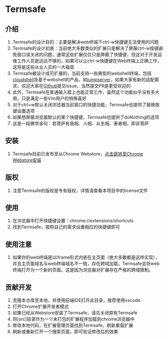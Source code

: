 # Termsafe
## 介绍
1. Termsafe的设计目的：主要是解决web终端下ctrl-w快捷键无法使用的问题
1. Termsafe的设计初衷：当前绝大多数类似的扩展只是解决了屏蔽ctrl-w按键避免窗口误关闭的问题，通常这些扩展仅仅只是屏蔽了快捷键，但这对于开发运维工作人员是远远不够的，如果可以让ctrl-w快捷键在Web终端上正确工作，这将是这些从业人员的一大福音
1. Termsafe被设计成可扩展的，当前支持一些典型的webshell终端，包括[cloudshell](https://github.com/cloudtty/cloudtty)及基于webshell的产品，如[jumpserver](https://jumpserver.org)，如果大家有新的适配需求，欢迎大家在[Github](https://github.com/wurenny/termsafe)提交issue，当然提交PR是更受欢迎的
1. 此外，Termsafe在普通输入框上也能正常工作，虽然这个功能似乎没有多大用，只是满足一些Vim用户的特殊喜好
1. 对于ctrl+w默认关闭浏览器当前窗口的快捷功能，Termsafe也提供了替换按键设置选项
1. 如果想屏蔽浏览器默认的某个快捷键，Termsafe也提供了doNothing的选项
1. 这是一段佛学金句：若菩萨有我相、人相、从生相、寿者相，即非菩萨

## 安装
1. Termsafe目前已发布至从Chrome Webstore，[点击跳转至Chrome Webstore安装](https://chromewebstore.google.com/detail/termsafe/lfpighaafadfeedglcggekhadfoogfih)

## 版权
1. 注意Termsafe的版权是专有版权，详情请查看本项目中的license文件

## 使用
1. 在浏览器中打开快捷键设置：chrome://extensions/shortcuts
1. 找到Termsafe，按照自己的需求设置相应的快捷键即可

## 使用注意
1. 如果你的web终端是以iframe形式内嵌在主页面（绝大多数都是这样实现），并且主页面域名与web终端域名不一致，存在跨域加载，Termsafe会将web终端打开为一个新的页面。这是因为浏览器对扩展存在严格的跨域限制。

## 贡献开发
1. 克隆本仓库至本地，并使用前端IDE打开此目录，推荐使用vscode
1. 打开Chrome扩展开发者模式
1. 如果已经从Webstore安装了Termsafe，请先关闭原有Termsafe
1. 将[src]目录作为一个未打包的扩展程序加载到chrome浏览器中
1. 修改本地代码，在扩展管理页面找到Termsafe，刷新重载扩展
1. 刷新或重新打开一个搜索页面，即可验证修改后的效果
